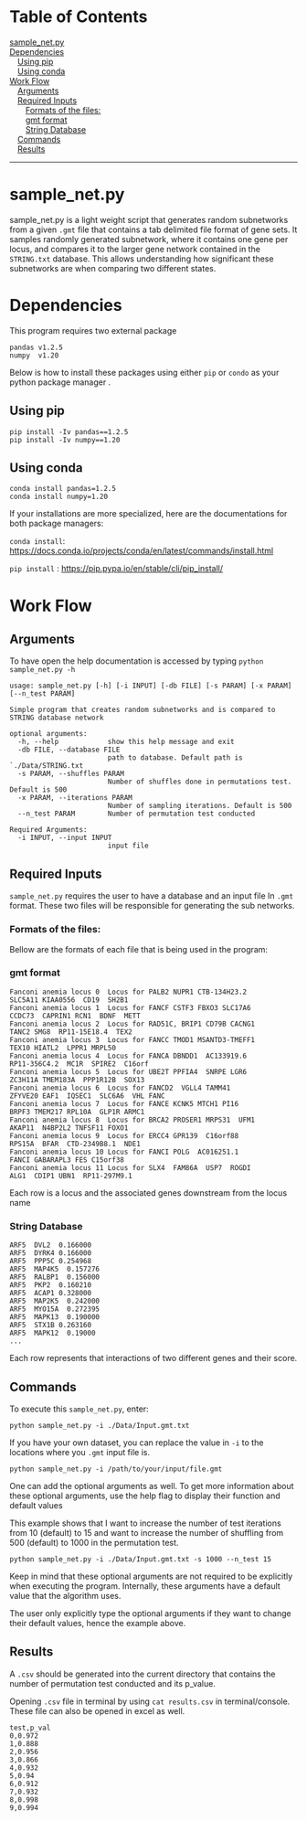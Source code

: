 # Table of Contents
[sample_net.py ](#netsimpy)\
[Dependencies ](#dependencies)\
 [Using pip](#using-pip)\
 [Using conda](#using-conda)\
[Work Flow ](#work-flow)\
 [Arguments ](#arguments)\
 [Required Inputs ](#required-inputs)\
  [Formats of the files:](#formats-of-the-files)\
  [gmt format ](#gmt-format)\
  [String Database ](#string-database)\
 [Commands ](#command)\
 [Results ](#results)

---
# sample_net.py 

sample_net.py is a light weight script that generates random subnetworks
from a given `.gmt` file that contains a tab delimited file format of
gene sets. It samples randomly generated subnetwork, where it contains
one gene per locus, and compares it to the larger gene network contained
in the `STRING.txt` database. This allows understanding how significant
these subnetworks are when comparing two different states.

# Dependencies 

This program requires two external package

``` {.}
pandas v1.2.5 
numpy  v1.20
```

Below is how to install these packages using either `pip` or `condo` as
your python package manager .

## Using pip

``` {.}
pip install -Iv pandas==1.2.5
pip install -Iv numpy==1.20
```

## Using conda

``` {.}
conda install pandas=1.2.5
conda install numpy=1.20
```

If your installations are more specialized, here are the documentations
for both package managers:

`conda install`:
<https://docs.conda.io/projects/conda/en/latest/commands/install.html>

`pip install` : <https://pip.pypa.io/en/stable/cli/pip_install/>

# Work Flow 

## Arguments 

To have open the help documentation is accessed by typing
`python sample_net.py -h`

``` {.markdown}
usage: sample_net.py [-h] [-i INPUT] [-db FILE] [-s PARAM] [-x PARAM] [--n_test PARAM]

Simple program that creates random subnetworks and is compared to STRING database network

optional arguments:
  -h, --help            show this help message and exit
  -db FILE, --database FILE
                        path to database. Default path is `./Data/STRING.txt
  -s PARAM, --shuffles PARAM
                        Number of shuffles done in permutations test. Default is 500
  -x PARAM, --iterations PARAM
                        Number of sampling iterations. Default is 500
  --n_test PARAM        Number of permutation test conducted

Required Arguments:
  -i INPUT, --input INPUT
                        input file
```

## Required Inputs 

`sample_net.py` requires the user to have a database and an input file In
`.gmt` format. These two files will be responsible for generating the
sub networks.

### Formats of the files:

Bellow are the formats of each file that is being used in the program:

### gmt format 

``` {.}
Fanconi anemia locus 0  Locus for PALB2 NUPR1 CTB-134H23.2
SLC5A11 KIAA0556  CD19  SH2B1
Fanconi anemia locus 1  Locus for FANCF CSTF3 FBXO3 SLC17A6
CCDC73  CAPRIN1 RCN1  BDNF  METT
Fanconi anemia locus 2  Locus for RAD51C, BRIP1 CD79B CACNG1
TANC2 SMG8  RP11-15E18.4  TEX2
Fanconi anemia locus 3  Locus for FANCC TMOD1 MSANTD3-TMEFF1
TEX10 HIATL2  LPPR1 MRPL50
Fanconi anemia locus 4  Locus for FANCA DBNDD1  AC133919.6
RP11-356C4.2  MC1R  SPIRE2  C16orf
Fanconi anemia locus 5  Locus for UBE2T PPFIA4  SNRPE LGR6
ZC3H11A TMEM183A  PPP1R12B  SOX13
Fanconi anemia locus 6  Locus for FANCD2  VGLL4 TAMM41
ZFYVE20 EAF1  IQSEC1  SLC6A6  VHL FANC
Fanconi anemia locus 7  Locus for FANCE KCNK5 MTCH1 PI16
BRPF3 TMEM217 RPL10A  GLP1R ARMC1
Fanconi anemia locus 8  Locus for BRCA2 PROSER1 MRPS31  UFM1
AKAP11  N4BP2L2 TNFSF11 FOXO1
Fanconi anemia locus 9  Locus for ERCC4 GPR139  C16orf88
RPS15A  BFAR  CTD-2349B8.1  NDE1
Fanconi anemia locus 10 Locus for FANCI POLG  AC016251.1
FANCI GABARAPL3 FES C15orf38
Fanconi anemia locus 11 Locus for SLX4  FAM86A  USP7  ROGDI
ALG1  CDIP1 UBN1  RP11-297M9.1
```

Each row is a locus and the associated genes downstream from the locus
name

### String Database 

``` {.}
ARF5  DVL2  0.166000
ARF5  DYRK4 0.166000
ARF5  PPP5C 0.254968
ARF5  MAP4K5  0.157276
ARF5  RALBP1  0.156000
ARF5  PKP2  0.160210
ARF5  ACAP1 0.328000
ARF5  MAP2K5  0.242000
ARF5  MYO15A  0.272395
ARF5  MAPK13  0.190000
ARF5  STX1B 0.263160
ARF5  MAPK12  0.19000
...
```

Each row represents that interactions of two different genes and their
score.

## Commands 

To execute this `sample_net.py`, enter:

``` {.}
python sample_net.py -i ./Data/Input.gmt.txt
```

If you have your own dataset, you can replace the value in `-i` to the
locations where you `.gmt` input file is.

``` {.}
python sample_net.py -i /path/to/your/input/file.gmt
```

One can add the optional arguments as well. To get more information
about these optional arguments, use the help flag to display their
function and default values

This example shows that I want to increase the number of test iterations
from 10 (default) to 15 and want to increase the number of shuffling
from 500 (default) to 1000 in the permutation test.

``` {.}
python sample_net.py -i ./Data/Input.gmt.txt -s 1000 --n_test 15
```

Keep in mind that these optional arguments are not required to be
explicitly when executing the program. Internally, these arguments have
a default value that the algorithm uses.

The user only explicitly type the optional arguments if they want to
change their default values, hence the example above.

## Results 

A `.csv` should be generated into the current directory that contains
the number of permutation test conducted and its p_value.

Opening `.csv` file in terminal by using `cat results.csv` in
terminal/console. These file can also be opened in excel as well.

``` {.}
test,p_val
0,0.972
1,0.888
2,0.956
3,0.866
4,0.932
5,0.94
6,0.912
7,0.932
8,0.998
9,0.994
```
